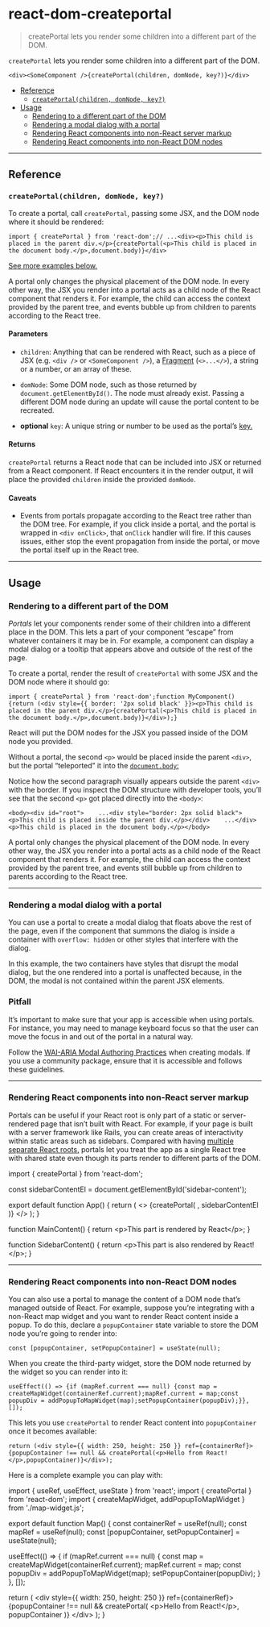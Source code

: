 # react-dom-createportal

> createPortal lets you render some children into a different part of the DOM.



`createPortal` lets you render some children into a different part of the DOM.

    <div><SomeComponent />{createPortal(children, domNode, key?)}</div>

*   [Reference](#reference)
    *   [`createPortal(children, domNode, key?)`](#createportal)
*   [Usage](#usage)
    *   [Rendering to a different part of the DOM](#rendering-to-a-different-part-of-the-dom)
    *   [Rendering a modal dialog with a portal](#rendering-a-modal-dialog-with-a-portal)
    *   [Rendering React components into non-React server markup](#rendering-react-components-into-non-react-server-markup)
    *   [Rendering React components into non-React DOM nodes](#rendering-react-components-into-non-react-dom-nodes)

* * *

## Reference[](#reference "Link for Reference")

### `createPortal(children, domNode, key?)`[](#createportal "Link for this heading")

To create a portal, call `createPortal`, passing some JSX, and the DOM node where it should be rendered:

    import { createPortal } from 'react-dom';// ...<div><p>This child is placed in the parent div.</p>{createPortal(<p>This child is placed in the document body.</p>,document.body)}</div>

[See more examples below.](#usage)

A portal only changes the physical placement of the DOM node. In every other way, the JSX you render into a portal acts as a child node of the React component that renders it. For example, the child can access the context provided by the parent tree, and events bubble up from children to parents according to the React tree.

#### Parameters[](#parameters "Link for Parameters")

*   `children`: Anything that can be rendered with React, such as a piece of JSX (e.g. `<div />` or `<SomeComponent />`), a [Fragment](/reference/react/Fragment) (`<>...</>`), a string or a number, or an array of these.
    
*   `domNode`: Some DOM node, such as those returned by `document.getElementById()`. The node must already exist. Passing a different DOM node during an update will cause the portal content to be recreated.
    
*   **optional** `key`: A unique string or number to be used as the portal’s [key.](about:/learn/rendering-lists#keeping-list-items-in-order-with-key)
    

#### Returns[](#returns "Link for Returns")

`createPortal` returns a React node that can be included into JSX or returned from a React component. If React encounters it in the render output, it will place the provided `children` inside the provided `domNode`.

#### Caveats[](#caveats "Link for Caveats")

*   Events from portals propagate according to the React tree rather than the DOM tree. For example, if you click inside a portal, and the portal is wrapped in `<div onClick>`, that `onClick` handler will fire. If this causes issues, either stop the event propagation from inside the portal, or move the portal itself up in the React tree.

* * *

## Usage[](#usage "Link for Usage")

### Rendering to a different part of the DOM[](#rendering-to-a-different-part-of-the-dom "Link for Rendering to a different part of the DOM")

_Portals_ let your components render some of their children into a different place in the DOM. This lets a part of your component “escape” from whatever containers it may be in. For example, a component can display a modal dialog or a tooltip that appears above and outside of the rest of the page.

To create a portal, render the result of `createPortal` with some JSX and the DOM node where it should go:

    import { createPortal } from 'react-dom';function MyComponent() {return (<div style={{ border: '2px solid black' }}><p>This child is placed in the parent div.</p>{createPortal(<p>This child is placed in the document body.</p>,document.body)}</div>);}

React will put the DOM nodes for the JSX you passed inside of the DOM node you provided.

Without a portal, the second `<p>` would be placed inside the parent `<div>`, but the portal “teleported” it into the [`document.body`:](https://developer.mozilla.org/en-US/docs/Web/API/Document/body)

Notice how the second paragraph visually appears outside the parent `<div>` with the border. If you inspect the DOM structure with developer tools, you’ll see that the second `<p>` got placed directly into the `<body>`:

    <body><div id="root">    ...<div style="border: 2px solid black"><p>This child is placed inside the parent div.</p></div>    ...</div><p>This child is placed in the document body.</p></body>

A portal only changes the physical placement of the DOM node. In every other way, the JSX you render into a portal acts as a child node of the React component that renders it. For example, the child can access the context provided by the parent tree, and events still bubble up from children to parents according to the React tree.

* * *

### Rendering a modal dialog with a portal[](#rendering-a-modal-dialog-with-a-portal "Link for Rendering a modal dialog with a portal")

You can use a portal to create a modal dialog that floats above the rest of the page, even if the component that summons the dialog is inside a container with `overflow: hidden` or other styles that interfere with the dialog.

In this example, the two containers have styles that disrupt the modal dialog, but the one rendered into a portal is unaffected because, in the DOM, the modal is not contained within the parent JSX elements.

### Pitfall

It’s important to make sure that your app is accessible when using portals. For instance, you may need to manage keyboard focus so that the user can move the focus in and out of the portal in a natural way.

Follow the [WAI-ARIA Modal Authoring Practices](https://www.w3.org/WAI/ARIA/apg/#dialog_modal) when creating modals. If you use a community package, ensure that it is accessible and follows these guidelines.

* * *

### Rendering React components into non-React server markup[](#rendering-react-components-into-non-react-server-markup "Link for Rendering React components into non-React server markup")

Portals can be useful if your React root is only part of a static or server-rendered page that isn’t built with React. For example, if your page is built with a server framework like Rails, you can create areas of interactivity within static areas such as sidebars. Compared with having [multiple separate React roots,](about:/reference/react-dom/client/createRoot#rendering-a-page-partially-built-with-react) portals let you treat the app as a single React tree with shared state even though its parts render to different parts of the DOM.

import { createPortal } from 'react-dom';

const sidebarContentEl = document.getElementById('sidebar-content');

export default function App() {
  return (
    <\>
      <MainContent />
      {createPortal(
        <SidebarContent />,
        sidebarContentEl
      )}
    </\>
  );
}

function MainContent() {
  return <p\>This part is rendered by React</p\>;
}

function SidebarContent() {
  return <p\>This part is also rendered by React!</p\>;
}

* * *

### Rendering React components into non-React DOM nodes[](#rendering-react-components-into-non-react-dom-nodes "Link for Rendering React components into non-React DOM nodes")

You can also use a portal to manage the content of a DOM node that’s managed outside of React. For example, suppose you’re integrating with a non-React map widget and you want to render React content inside a popup. To do this, declare a `popupContainer` state variable to store the DOM node you’re going to render into:

    const [popupContainer, setPopupContainer] = useState(null);

When you create the third-party widget, store the DOM node returned by the widget so you can render into it:

    useEffect(() => {if (mapRef.current === null) {const map = createMapWidget(containerRef.current);mapRef.current = map;const popupDiv = addPopupToMapWidget(map);setPopupContainer(popupDiv);}}, []);

This lets you use `createPortal` to render React content into `popupContainer` once it becomes available:

    return (<div style={{ width: 250, height: 250 }} ref={containerRef}>{popupContainer !== null && createPortal(<p>Hello from React!</p>,popupContainer)}</div>);

Here is a complete example you can play with:

import { useRef, useEffect, useState } from 'react';
import { createPortal } from 'react-dom';
import { createMapWidget, addPopupToMapWidget } from './map-widget.js';

export default function Map() {
  const containerRef = useRef(null);
  const mapRef = useRef(null);
  const \[popupContainer, setPopupContainer\] = useState(null);

  useEffect(() \=> {
    if (mapRef.current === null) {
      const map = createMapWidget(containerRef.current);
      mapRef.current = map;
      const popupDiv = addPopupToMapWidget(map);
      setPopupContainer(popupDiv);
    }
  }, \[\]);

  return (
    <div style\={{ width: 250, height: 250 }} ref\={containerRef}\>
      {popupContainer !== null && createPortal(
        <p\>Hello from React!</p\>,
        popupContainer
      )}
    </div\>
  );
}
